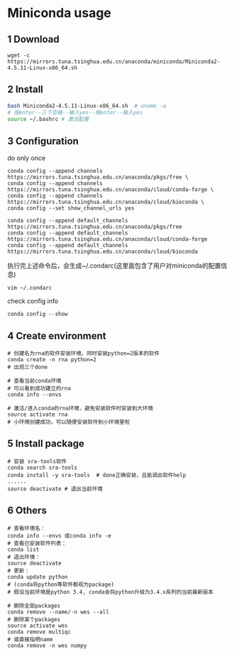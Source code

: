# Miniconda usage

## 1 Download

```
wget -c https://mirrors.tuna.tsinghua.edu.cn/anaconda/miniconda/Miniconda2-4.5.11-Linux-x86_64.sh
```

## 2 Install

```bash
bash Miniconda2-4.5.11-Linux-x86_64.sh  # uname -a
# 按enter--三下空格--输入yes--按enter--输入yes
source ~/.bashrc # 激活配置
```

## 3 Configuration

do only once

```
conda config --append channels https://mirrors.tuna.tsinghua.edu.cn/anaconda/pkgs/free \
conda config --append channels https://mirrors.tuna.tsinghua.edu.cn/anaconda/cloud/conda-forge \
conda config --append channels https://mirrors.tuna.tsinghua.edu.cn/anaconda/cloud/bioconda \
conda config --set show_channel_urls yes

conda config --append default_channels https://mirrors.tuna.tsinghua.edu.cn/anaconda/pkgs/free
conda config --append default_channels https://mirrors.tuna.tsinghua.edu.cn/anaconda/cloud/conda-forge
conda config --append default_channels https://mirrors.tuna.tsinghua.edu.cn/anaconda/cloud/bioconda
```

执行完上述命令后，会生成\~/.condarc(这里面包含了用户对miniconda的配置信息)

```
vim ~/.condarc
```

check config info

```
conda config --show
```

## 4 Create environment

```
# 创建名为rna的软件安装环境，同时安装python=2版本的软件
conda create -n rna python=2
# 出现三个done
```

```
# 查看当前conda环境
# 可以看到成功建立的rna
conda info --envs
```

```
# 激活/进入conda的rna环境，避免安装软件时安装到大环境
source activate rna
# 小环境创建成功，可以随便安装软件到小环境里啦
```

## 5 Install package

```
# 安装 sra-tools软件
conda search sra-tools  
conda install -y sra-tools  # done正确安装，且能调出软件help
......
source deactivate # 退出当前环境
```

## 6 Others

```
# 查看环境名：
conda info --envs 或conda info -e
# 查看已安装软件列表：
conda list
# 退出环境：
source deactivate
# 更新：
conda update python 
# (conda将python等软件都视为package)
# 假设当前环境是python 3.4, conda会将python升级为3.4.x系列的当前最新版本

# 删除全部packages
conda remove --name/-n wes --all
# 删除某个packages
source activate wes
conda remove multiqc
# 或直接指明name
conda remove -n wes numpy
```
